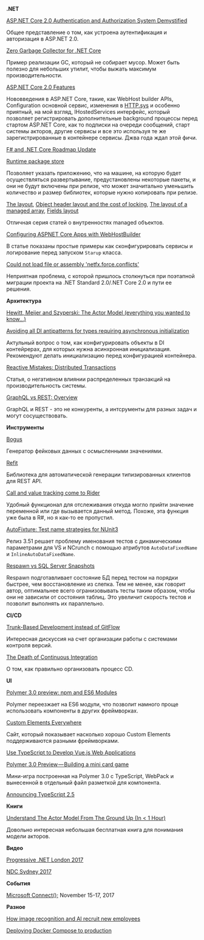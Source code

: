 **.NET**

[ASP.NET Core 2.0 Authentication and Authorization System Demystified](https://digitalmccullough.com/posts/aspnetcore-auth-system-demystified.html)

Общее представление о том, как устроена аутентификация и авторизация в ASP.NET 2.0.

[Zero Garbage Collector for .NET Core](http://tooslowexception.com/zero-garbage-collector-for-net-core/)

Пример реализации GC, который не собирает мусор. Может быть полезно для небольших утилит, чтобы выжать максимум производительности.

[ASP.NET Core 2.0 Features](https://blogs.msdn.microsoft.com/webdev/2017/08/25/asp-net-core-2-0-features-1/)

Нововведения в ASP.NET Core, такие, как WebHost builder APIs, Configuration основной сервис, изменения в [HTTP.sys](https://docs.microsoft.com/en-us/aspnet/core/fundamentals/servers/httpsys) и особенно приятный, на мой взгляд, IHostedServices интерфейс, который позволяет регистрировать дополнительные background процессы перед стартом ASP.NET Core, как то подписки на очереди сообщений, старт системы акторов, другие сервисы и все это используя те же зарегистрированные в контейнере сервисы. Джва года ждал этой фичи.

[F# and .NET Core Roadmap Update](https://blogs.msdn.microsoft.com/dotnet/2017/08/14/f-and-net-core-roadmap-update/)

[Runtime package store](https://docs.microsoft.com/en-us/dotnet/core/deploying/runtime-store)

Позволяет указать приложению, что на машине, на которую будет осуществляться развертывание, предустановлены некоторые пакеты, и они не будут включены при релизе, что может значитально уменьшить количество и размер библиотек, которые нужно копировать при релизе.

[The layout](https://blogs.msdn.microsoft.com/seteplia/2017/05/26/managed-object-internals-part-1-layout/), [Object header layout and the cost of locking](https://blogs.msdn.microsoft.com/seteplia/2017/09/06/managed-object-internals-part-2-object-header-layout-and-the-cost-of-locking/), [The layout of a managed array](https://blogs.msdn.microsoft.com/seteplia/2017/09/12/managed-object-internals-part-3-the-layout-of-a-managed-array-3/), [Fields layout](https://blogs.msdn.microsoft.com/seteplia/2017/09/21/managed-object-internals-part-4-fields-layout/)

Отличная серия статей о внутренностях managed объектов.

[Configuring ASPNET Core Apps with WebHostBuilder](https://ardalis.com/configuring-aspnet-core-apps-with-webhostbuilder)

В статье показаны простые примеры как сконфигурировать сервисы и логирование перед запуском `Starup` класса.

[Could not load file or assembly 'netfx.force.conflicts'](https://github.com/dotnet/corefx/issues/23229)

Неприятная проблема, с которой пришлось столкнуться при поэтапной миграции проекта на .NET Standard 2.0/.NET Core 2.0 и пути ее решения.

**Архитектура**

[Hewitt, Meijer and Szyperski: The Actor Model (everything you wanted to know...)](https://www.youtube.com/watch?v=7erJ1DV_Tlo)

[Avoiding all DI antipatterns for types requiring asynchronous initialization](https://stackoverflow.com/questions/45924027/avoiding-all-di-antipatterns-for-types-requiring-asynchronous-initialization/46027058)

Актульный вопрос о том, как конфигурировать объекты в DI контейрерах, для которых нужна асинхронная инициализация. Рекомендуют делать инициализацию перед конфигурацией контейнера.

[Reactive Mistakes: Distributed Transactions](http://www.cakesolutions.net/teamblogs/reactive-mistakes-distributed-transactions)

Статья, о негативном влиянии распределенных транзакций на производительность системы.

[GraphQL vs REST: Overview](https://philsturgeon.uk/api/2017/01/24/graphql-vs-rest-overview/)

GraphQL и REST - это не конкуренты, а интсрументы для разных задач и могут сосуществовать.

**Инструменты**

[Bogus](https://github.com/bchavez/Bogus)

Генератор фейковых данных с осмысленными значениями.

[Refit](https://paulcbetts.github.io/refit/)

Библиотека для автоматической генерации типизированных клиентов для REST API.

[Call and value tracking come to Rider](https://blog.jetbrains.com/dotnet/2017/09/27/call-value-tracking-come-rider/)

Удобный функционал для отслеживания откуда могло прийти значение переменной или где вызывается данный метод. Похоже, эта функция уже была в R#, но я как-то ее пропустил.

[AutoFixture: Test name strategies for NUnit3](https://github.com/AutoFixture/AutoFixture/wiki/Known-Issues#test-name-strategies-for-nunit3)

Релиз 3.51 решает проблему именования тестов с динамическими параметрами для VS и NCrunch с помощью атрибутов `AutoDataFixedName` и `InlineAutoDataFixedName`.

[Respawn vs SQL Server Snapshots](https://jimmybogard.com/respawn-vs-sql-server-snapshots/)

Respawn подготавливает состояние БД перед тестом на порядки быстрее, чем восстановление из слепка. Тем не менее, как говорит автор, оптимальнее всего огранизовывать тесты таким образом, чтобы они не зависили от состояния таблиц. Это увеличит скорость тестов и позволит выполнять их параллельно.

**CI/CD**

[Trunk-Based Development instead of GitFlow](https://twitter.com/IndritSelimi/status/902878608598986752)

Интересная дискуссия на счет организации работы с системами контроля версий.

[The Death of Continuous Integration](https://www.infoq.com/presentations/death-continuous-integration)

О том, как правильно организовать процесс CD.

**UI**

[Polymer 3.0 preview: npm and ES6 Modules](https://www.polymer-project.org/blog/2017-08-22-npm-modules)

Polymer переезжает на ES6 модули, что позволит намного проще использовать компоненты в других фреймворках.

[Custom Elements Everywhere](https://custom-elements-everywhere.com/)

Сайт, который показывает насколько хорошо Custom Elements поддерживаются разными фреймворками.

[Use TypeScript to Develop Vue.js Web Applications](https://egghead.io/courses/use-typescript-to-develop-vue-js-web-applications)

[Polymer 3.0 Preview — Building a mini card game](https://medium.com/@jecelynyeen/polymer-3-0-preview-building-a-mini-card-game-ce8948265fd6)

Мини-игра построенная на Polymer 3.0 с TypeScript, WebPack и вынесенной в отдельный файл разметкой для компонента.

[Announcing TypeScript 2.5](https://blogs.msdn.microsoft.com/typescript/2017/08/31/announcing-typescript-2-5/)

**Книги**

[Understand The Actor Model From The Ground Up (In < 1 Hour)](https://www.lightbend.com/blog/designing-reactive-systems-with-the-actor-model-free-oreilly-book-by-hugh-mckee)

Довольно интересная небольшая бесплатная книга для понимания модели акторов.

**Видео**

[Progressive .NET London 2017](https://skillsmatter.com/conferences/8268-progressive-dot-net-2017#skillscasts)

[NDC Sydney 2017](https://www.youtube.com/watch?v=63k0Zc3yWb4&list=PL03Lrmd9CiGdch9Ul3PynPDZcZ18sz9KV)

**События**

[Microsoft Connect();](https://www.microsoft.com/en-us/connectevent) November 15-17, 2017

**Разное**

[How image recognition and AI recruit new employees](https://twitter.com/ValaAfshar/status/904097878049779712)

[Deploying Docker Compose to production](https://twitter.com/yogthos/status/910530558832336901)